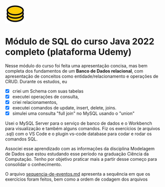 ![](db.jpg)


#  Módulo de SQL do curso Java 2022 completo (plataforma Udemy)
Nesse módulo do curso foi feita uma apresentação concisa, mas bem completa dos fundamentos de um **Banco de Dados relacional**, com apresentação de conceitos como entidade/relacionamento e operações de CRUD.
Durante os estudos, eu
- [x] criei um Schema com suas tabelas
- [x] executei operações de consulta,
- [x] criei relacionamentos,
- [x] executei comandos de update, insert, delete, joins.
- [x] simulei uma consulta "full join" no MySQL usando o "union"

Usei o MySQL Server para o serviço de banco de dados e o Workbench para visualização e também alguns comandos.
Fiz os exercícios (e arquivos .sql) com o VS Code e o plugin vs-code database para codar e rodar os comandos SQL.

Associei esse aprendizado com as informações da disciplina Modelagem de Dados que estou estudando esse período na graduação Ciência da Computação. Tenho por objetivo praticar mais a partir desse começo para consolidar o conhecimento.

O arquivo [sequencia-de-eventos.md](./sequencia-de-eventos.md) apresenta a sequência em que os exercícios foram feitos, bem como a ordem de codagem dos arquivos

